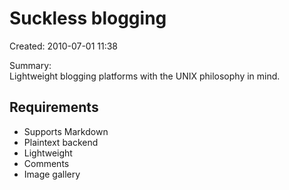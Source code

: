 Suckless blogging
=================

Created: 2010-07-01 11:38

Summary:  
Lightweight blogging platforms with the UNIX philosophy in mind.

Requirements
------------

* Supports Markdown
* Plaintext backend
* Lightweight
* Comments
* Image gallery
